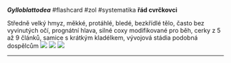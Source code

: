 ***Gylloblattodea*** #flashcard #zol #systematika
**řád cvrčkovci**

Středně velký hmyz, měkké, protáhlé, bledé, bezkřídlé tělo, často bez vyvinutých očí, prognátní hlava, silné coxy modifikované pro běh, cerky z 5 až 9 článků, samice s krátkým kladélkem, vývojová stádia podobná dospělcům
![](Pasted%20image%2020210615214041.png) ![](Pasted%20image%2020210615214045.png) ![](Pasted%20image%2020210615214049.png)


---
	